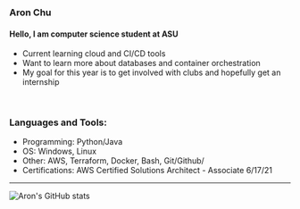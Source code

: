 ### Aron Chu

#### Hello, I am computer science student at ASU
-  Current learning cloud and CI/CD tools
-  Want to learn more about databases and container orchestration
-  My goal for this year is to get involved with clubs and hopefully get an internship

<br />

### Languages and Tools:
- Programming: Python/Java
- OS: Windows, Linux
- Other: AWS, Terraform, Docker, Bash, Git/Github/
- Certifications: AWS Certified Solutions Architect - Associate 6/17/21
---

![Aron's GitHub stats](https://github-readme-stats.vercel.app/api?username=Aron-Chu&show_icons=true&theme=merko)

